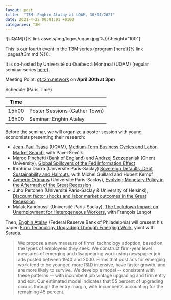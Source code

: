```yaml
---
layout: post
title:  "T3M: Enghin Atalay at UQAM, 30/04/2021"
date: 2021-4-22 00:01:01 +0100
categories: T3M
---
```



![UQAM]({% link assets/img/logos/uqam.jpg %}){:height="100"}

This is our fourth event in the T3M series (program [here]({% link _pages/t3m.md %})).
 
It is co-hosted by Université du Québec à Montreal (UQAM) (regular seminar series [here](https://economie.esg.uqam.ca/activites/seminaires-departementaux-internes/)).

Meeting Point: [gt.t2m.network](https://gt.t2m.network) on __April 30th at 3pm__

Schedule (Paris Time)

| Time  |                                |
| ----- | ------------------------------ |
| 15h00 | Poster Sessions (Gather Town)  |
| 16h00 | Seminar: Enghin Atalay         |


Before the seminar, we will organize a poster session with young economists presenting their research:
- [Jean-Paul Tsasa](http://sites.google.com/site/jeanpaultsasa) (UQAM), <u>Medium-Term Business Cycles and Labor-Market Search</u>, with Pavel Ševčík
- [Marco Pinchetti](https://sites.google.com/view/marcopinchetti/home) (Bank of England) and [Andrzej Szczepaniak](https://sites.google.com/view/aszczep/) (Ghent University), <u>Global Spillovers of the Fed Information Effect</u>
- Ibrahima Diarra (Université Paris-Saclay) <u>Sovereign Defaults, Debt Sustainability and Haircuts</u>, with Michel Guillard and Hubert Kempf 
- [Aymeric Ortmans](https://sites.google.com/view/aymericortmans/) (Université Paris-Saclay), <u>Evolving Monetary Policy in the Aftermath of the Great Recession</u>
- Juho Peltonen (Université Paris-Saclay & University of Helsinki), <u>Discount factor shocks and labor market outcomes in the Great Recession</u>
- Malak Kandoussi (Université Paris-Saclay), <u>The Lockdown Impact on Unemployment for Heterogeneous Workers</u>, with François Langot

Then, [Enghin Atalay](https://enghinatalay.github.io/) (Federal Reserve Bank of Philadelphia) will present his paper: <u>Firm Technology Upgrading Through Emerging Work</u>, yoint with Sarada.

> We propose a new measure of firms' technology adoption, based on the types of employees they seek. We construct firm-year level measures of emerging and disappearing work using newspaper job ads posted between 1940 and 2000. Firms that post ads for emerging work tend to be younger, more R&D intensive, have faster growth, and are more likely to survive. We develop a model -- consistent with these patterns -- with incumbent job vintage upgrading and firm entry and exit. Our estimated model indicates that 55 percent of upgrading occurs through the entry margin, with incumbents accounting for the remaining 45 percent.
